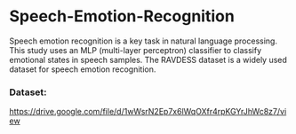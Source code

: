# Speech-Emotion-Recognition
Speech emotion recognition is a key task in natural language processing. This study uses an MLP (multi-layer perceptron) classifier to classify emotional states in speech samples. The RAVDESS dataset is a widely used dataset for speech emotion recognition.

### Dataset:
https://drive.google.com/file/d/1wWsrN2Ep7x6lWqOXfr4rpKGYrJhWc8z7/view
